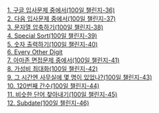 <a href="https://codingdojang.com/scode/393" target="_blank"> 1. 구글 입사문제 중에서(100일 챌린지-36)</a><br>
<a href="https://codingdojang.com/scode/408" target="_blank"> 2. 다음 입사문제 중에서(100일 챌린지-37)</a><br>
<a href="https://codingdojang.com/scode/465" target="_blank"> 3. 문자열 압축하기(100일 챌린지-38)</a><br>
<a href="https://codingdojang.com/scode/414" target="_blank"> 4. Special Sort(100일 챌린지-39)</a><br>
<a href="https://codingdojang.com/scode/471" target="_blank"> 5. 숫자 출력하기(100일 챌린지-40)</a><br>
<a href="https://codingdojang.com/scode/428" target="_blank"> 6. Every Other Digit </a><br>
<a href="https://codingdojang.com/scode/416" target="_blank"> 7. 아마존 면접문제 중에서(100일 챌린지-41)</a><br>
<a href="https://codingdojang.com/scode/490" target="_blank"> 8. 가성비 최대화(100일 챌린지-42)</a><br>
<a href="https://codingdojang.com/scode/490" target="_blank"> 9. 그 시간엔 사무실에 몇 명이 있었나?(100일 챌린지-43)</a><br>
<a href="https://codingdojang.com/scode/490" target="_blank"> 10. 120번째 간수(100일 챌린지-44)</a><br>
<a href="https://codingdojang.com/scode/490" target="_blank"> 11. 비슷한 단어 찾아내기(100일 챌린지-45)</a><br>
<a href="https://codingdojang.com/scode/490" target="_blank"> 12. Subdate(100일 챌린지-46)</a><br>
